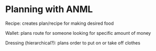 # Planning with ANML
Recipe: creates plan/recipe for making desired food

Wallet: plans route for someone looking for specific amount of money
 
Dressing (hierarchical?): plans order to put on or take off clothes
